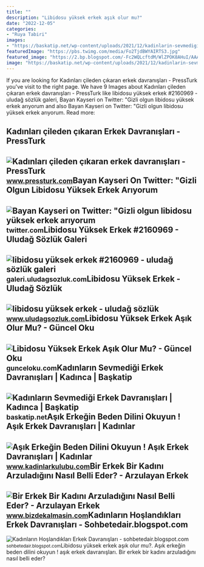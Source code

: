 ```yaml
---
title: ""
description: "Libidosu yüksek erkek aşık olur mu?"
date: "2022-12-05"
categories:
- "Ruya Tabiri"
images:
- "https://baskatip.net/wp-content/uploads/2021/12/kadinlarin-sevmedigi-erkek-davranislari1.jpg"
featuredImage: "https://pbs.twimg.com/media/Fo2TjdBWYAIRTS3.jpg"
featured_image: "https://2.bp.blogspot.com/-Fc2WQLcftdM/WlZPOK8AHuI/AAAAAAAAAD4/30JaGxI27_4pcZyfoCEZkIzNVYhywi5YACLcBGAs/s1600/kad%25C4%25B1nlarin-hoslandiklari-erkek-davranislari.jpg"
image: "https://baskatip.net/wp-content/uploads/2021/12/kadinlarin-sevmedigi-erkek-davranislari1.jpg"
---
```


If you are looking for Kadınları çileden çıkaran erkek davranışları - PressTurk you've visit to the right page. We have 9 Images about Kadınları çileden çıkaran erkek davranışları - PressTurk like libidosu yüksek erkek #2160969 - uludağ sözlük galeri, Bayan Kayseri on Twitter: "Gizli olgun libidosu yüksek erkek arıyorum and also Bayan Kayseri on Twitter: "Gizli olgun libidosu yüksek erkek arıyorum. Read more:

Kadınları çileden çıkaran Erkek Davranışları - PressTurk
--------------------------------------------------------

 ![Kadınları çileden çıkaran erkek davranışları - PressTurk](https://www.pressturk.com/images/haberler/kadinlari-cileden-cikaran-erkek-davranislari.jpg) <small>www.pressturk.com</small>Bayan Kayseri On Twitter: "Gizli Olgun Libidosu Yüksek Erkek Arıyorum
---------------------------------------------------------------------

 ![Bayan Kayseri on Twitter: "Gizli olgun libidosu yüksek erkek arıyorum](https://pbs.twimg.com/media/Fo2TjdBWYAIRTS3.jpg) <small>twitter.com</small>Libidosu Yüksek Erkek #2160969 - Uludağ Sözlük Galeri
-----------------------------------------------------

 ![libidosu yüksek erkek #2160969 - uludağ sözlük galeri](https://galeri14.uludagsozluk.com/895/libidosu-yuksek-erkek_2160969.jpg) <small>galeri.uludagsozluk.com</small>Libidosu Yüksek Erkek - Uludağ Sözlük
-------------------------------------

 ![libidosu yüksek erkek - uludağ sözlük](https://galeri14.uludagsozluk.com/884/libidosu-yuksek-erkek_2183844.jpg) <small>www.uludagsozluk.com</small>Libidosu Yüksek Erkek Aşık Olur Mu? - Güncel Oku
------------------------------------------------

 ![Libidosu Yüksek Erkek Aşık Olur Mu? - Güncel Oku](https://gunceloku.com/uploads/libidosu-yuksek-erkek-asik-olur-mu-64b53acd80ed4.png) <small>gunceloku.com</small>Kadınların Sevmediği Erkek Davranışları | Kadınca | Başkatip
------------------------------------------------------------

 ![Kadınların Sevmediği Erkek Davranışları | Kadınca | Başkatip](https://baskatip.net/wp-content/uploads/2021/12/kadinlarin-sevmedigi-erkek-davranislari1.jpg) <small>baskatip.net</small>Aşık Erkeğin Beden Dilini Okuyun ! Aşık Erkek Davranışları | Kadınlar
---------------------------------------------------------------------

 ![Aşık Erkeğin Beden Dilini Okuyun ! Aşık Erkek Davranışları | Kadınlar](https://www.kadinlarkulubu.com/haberler/asik-erkegin-beden-dilini-okuyun-asik-erkek-davranislari.1773/cover-image) <small>www.kadinlarkulubu.com</small>Bir Erkek Bir Kadını Arzuladığını Nasıl Belli Eder? - Arzulayan Erkek
---------------------------------------------------------------------

 ![Bir Erkek Bir Kadını Arzuladığını Nasıl Belli Eder? - Arzulayan Erkek](https://www.bizdekalmasin.com/wp-content/uploads/2022/11/Arzulayan-Erkek-Davranislari-1024x552.jpg) <small>www.bizdekalmasin.com</small>Kadınların Hoşlandıkları Erkek Davranışları - Sohbetedair.blogspot.com
----------------------------------------------------------------------

 ![Kadınların Hoşlandıkları Erkek Davranışları - sohbetedair.blogspot.com](https://2.bp.blogspot.com/-Fc2WQLcftdM/WlZPOK8AHuI/AAAAAAAAAD4/30JaGxI27_4pcZyfoCEZkIzNVYhywi5YACLcBGAs/s1600/kad%25C4%25B1nlarin-hoslandiklari-erkek-davranislari.jpg) <small>sohbetedair.blogspot.com</small>Libidosu yüksek erkek aşık olur mu?. Aşık erkeğin beden dilini okuyun ! aşık erkek davranışları. Bir erkek bir kadını arzuladığını nasıl belli eder?

